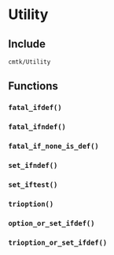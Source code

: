 
# Utility

## Include
`cmtk/Utility`

## Functions
### `fatal_ifdef()`
### `fatal_ifndef()`
### `fatal_if_none_is_def()`
### `set_ifndef()`
### `set_iftest()`
### `trioption()`
### `option_or_set_ifdef()`
### `trioption_or_set_ifdef()`
